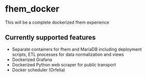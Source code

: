 # fhem_docker
This will be a complete dockerized fhem experience

## Currently supported features
- Separate containers for fhem and MariaDB including deployment scripts, ETL processes for data normalization and views
- Dockerized Grafana
- Dockerized Python web scraper for public transport
- Docker scheduler (Orfelia) 
